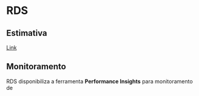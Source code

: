 # RDS

## Estimativa

[Link](https://calculator.aws/#/estimate?id=bf96eaad2ed00c6f65720cbc3f9b8b9afcb56dcd)

## Monitoramento

RDS disponibiliza a ferramenta **Performance Insights** para monitoramento de 